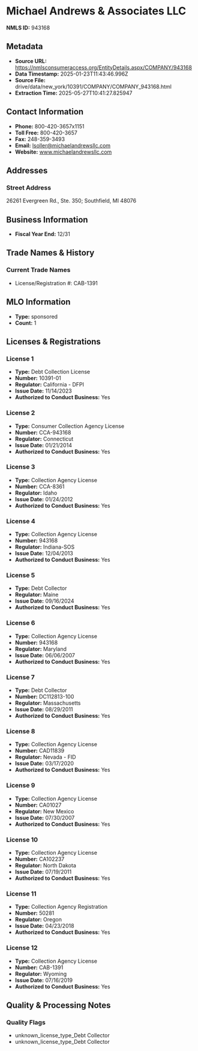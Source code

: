 # Michael Andrews & Associates LLC

**NMLS ID:** 943168

## Metadata
- **Source URL:** https://nmlsconsumeraccess.org/EntityDetails.aspx/COMPANY/943168
- **Data Timestamp:** 2025-01-23T11:43:46.996Z
- **Source File:** drive/data/new_york/10391/COMPANY/COMPANY_943168.html
- **Extraction Time:** 2025-05-27T10:41:27.825947

## Contact Information
- **Phone:** 800-420-3657x1151
- **Toll Free:** 800-420-3657
- **Fax:** 248-359-3493
- **Email:** lsoller@michaelandrewsllc.com
- **Website:** www.michaelandrewsllc.com

## Addresses
### Street Address
26261 Evergreen Rd., Ste. 350; Southfield, MI 48076

## Business Information
- **Fiscal Year End:** 12/31

## Trade Names & History
### Current Trade Names
- License/Registration #: CAB-1391

## MLO Information
- **Type:** sponsored
- **Count:** 1

## Licenses & Registrations

### License 1
- **Type:** Debt Collection License
- **Number:** 10391-01
- **Regulator:** California - DFPI
- **Issue Date:** 11/14/2023
- **Authorized to Conduct Business:** Yes

### License 2
- **Type:** Consumer Collection Agency License
- **Number:** CCA-943168
- **Regulator:** Connecticut
- **Issue Date:** 01/21/2014
- **Authorized to Conduct Business:** Yes

### License 3
- **Type:** Collection Agency License
- **Number:** CCA-8361
- **Regulator:** Idaho
- **Issue Date:** 01/24/2012
- **Authorized to Conduct Business:** Yes

### License 4
- **Type:** Collection Agency License
- **Number:** 943168
- **Regulator:** Indiana-SOS
- **Issue Date:** 12/04/2013
- **Authorized to Conduct Business:** Yes

### License 5
- **Type:** Debt Collector
- **Regulator:** Maine
- **Issue Date:** 09/16/2024
- **Authorized to Conduct Business:** Yes

### License 6
- **Type:** Collection Agency License
- **Number:** 943168
- **Regulator:** Maryland
- **Issue Date:** 06/06/2007
- **Authorized to Conduct Business:** Yes

### License 7
- **Type:** Debt Collector
- **Number:** DC112813-100
- **Regulator:** Massachusetts
- **Issue Date:** 08/29/2011
- **Authorized to Conduct Business:** Yes

### License 8
- **Type:** Collection Agency License
- **Number:** CAD11839
- **Regulator:** Nevada - FID
- **Issue Date:** 03/17/2020
- **Authorized to Conduct Business:** Yes

### License 9
- **Type:** Collection Agency License
- **Number:** CA01027
- **Regulator:** New Mexico
- **Issue Date:** 07/30/2007
- **Authorized to Conduct Business:** Yes

### License 10
- **Type:** Collection Agency License
- **Number:** CA102237
- **Regulator:** North Dakota
- **Issue Date:** 07/19/2011
- **Authorized to Conduct Business:** Yes

### License 11
- **Type:** Collection Agency Registration
- **Number:** 50281
- **Regulator:** Oregon
- **Issue Date:** 04/23/2018
- **Authorized to Conduct Business:** Yes

### License 12
- **Type:** Collection Agency License
- **Number:** CAB-1391
- **Regulator:** Wyoming
- **Issue Date:** 07/16/2019
- **Authorized to Conduct Business:** Yes

## Quality & Processing Notes
### Quality Flags
- unknown_license_type_Debt Collector
- unknown_license_type_Debt Collector
